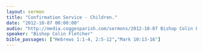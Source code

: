 ```yaml
---
layout: sermon
title: "Confirmation Service - Children."
date: "2012-10-07 00:00:00"
audio: "http://media.coggesparish.com/sermons/2012-10-07 Bishop Colin Fletcher.mp3"
speaker: "Bishop Colin Fletcher"
bible_passages: ["Hebrews 1:1-4, 2:5-12","Mark 10:13-16"]
---
```

